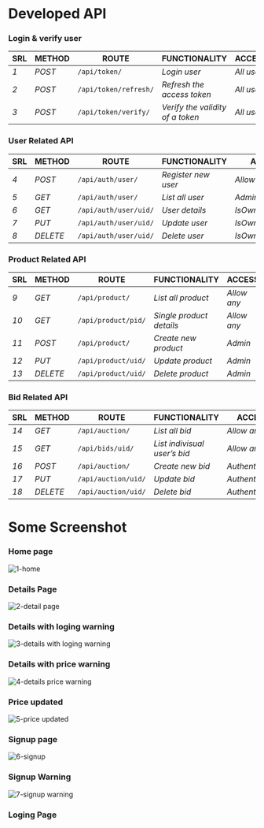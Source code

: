 ﻿# Developed API
### Login & verify user
| SRL | METHOD | ROUTE | FUNCTIONALITY |ACCESS|
| ------- | ------- | ----- | ------------- | ------------- |
| *1* | *POST* | ```/api/token/``` | _Login user_| _All users_|
| *2* | *POST* | ```/api/token/refresh/``` | _Refresh the access token_|_All users_|
| *3* | *POST* | ```/api/token/verify/``` | _Verify the validity of a token_|_All users_|

### User Related API 
| SRL | METHOD | ROUTE | FUNCTIONALITY |ACCESS|
| ------- | ------- | ----- | ------------- | ------------- |
| *4* | *POST* | ```/api/auth/user/``` | _Register new user_|_Allow any_|
| *5* | *GET* | ```/api/auth/user/``` | _List all user_|_Adminuser_|
| *6* | *GET* | ```/api/auth/user/uid/``` | _User details_|_IsOwnerOrAdmin_|
| *7* | *PUT* | ```/api/auth/user/uid/``` | _Update user_|_IsOwnerOrAdmin_|
| *8* | *DELETE* | ```/api/auth/user/uid/``` | _Delete user_|_IsOwnerOrAdmin_|

### Product Related API
| SRL | METHOD | ROUTE | FUNCTIONALITY |ACCESS|
| ------- | ------- | ----- | ------------- | ------------- |
| *9* | *GET* | ```/api/product/``` | _List all product_|_Allow any_|
| *10* | *GET* | ```/api/product/pid/``` | _Single product details_|_Allow any_|
| *11* | *POST* | ```/api/product/``` | _Create new product_|_Admin_|
| *12* | *PUT* | ```/api/product/uid/``` | _Update product_|_Admin_|
| *13* | *DELETE* | ```/api/product/uid/``` | _Delete product_|_Admin_|


### Bid Related API
| SRL | METHOD | ROUTE | FUNCTIONALITY |ACCESS|
| ------- | ------- | ----- | ------------- | ------------- |
| *14* | *GET* | ```/api/auction/``` | _List all bid_|_Allow any_|
| *15* | *GET* | ```/api/bids/uid/``` | _List indivisual user’s bid_|_Allow any_|
| *16* | *POST* | ```/api/auction/``` | _Create new bid_|_Authenticated_|
| *17* | *PUT* | ```/api/auction/uid/``` | _Update bid_|_Authenticated_|
| *18* | *DELETE* | ```/api/auction/uid/``` | _Delete bid_|_Authenticated_|

# Some Screenshot
### Home page

![1-home](https://user-images.githubusercontent.com/35461355/230955551-dceb329d-9055-4f52-9753-173aefaba649.png)

### Details Page

![2-detail page](https://user-images.githubusercontent.com/35461355/230955657-02690695-5564-4bec-88e7-b5ea9630f9c2.png)


### Details with loging warning

![3-details with loging warning](https://user-images.githubusercontent.com/35461355/230955719-1a35bb33-1fd8-4a8a-8ec4-fba1fa50dec6.png)

### Details with price warning

![4-details price warning](https://user-images.githubusercontent.com/35461355/230955737-3d0c875e-b675-4be9-973c-d58acd1a9045.png)

### Price updated

![5-price updated](https://user-images.githubusercontent.com/35461355/230955777-f99bef99-cd43-4f48-85fb-880b0f24294e.png)

### Signup page

![6-signup](https://user-images.githubusercontent.com/35461355/230956249-be58be10-7247-43d7-917c-b8ac48f19942.png)

### Signup Warning

![7-signup warning](https://user-images.githubusercontent.com/35461355/230956540-a8c8ebe0-b9a5-4aa1-9ab3-d56577ebdd7e.png)

### Loging Page









